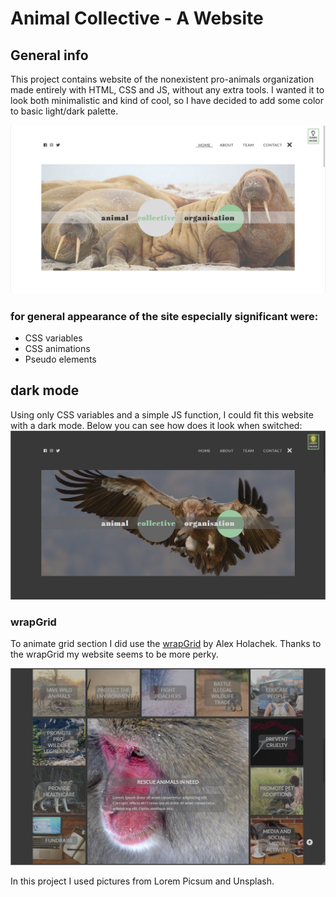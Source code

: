 # Animal Collective - A Website

## General info
This project contains website of the nonexistent pro-animals organization made entirely with HTML, CSS and JS, without any extra tools. I wanted it to look both minimalistic and kind of cool, so I have decided to add some color to basic light/dark palette. 

![main section preview](./img/light.png)

### for general appearance of the site especially significant were: 
- CSS variables  
- CSS animations
- Pseudo elements 

## dark mode
Using only CSS variables and a simple JS function, I could fit this website with a dark mode. Below you can see how does it look when switched:
![dark mode preview](./img/dark.png)


### wrapGrid
To animate grid section I did use the [wrapGrid](https://github.com/aholachek/animate-css-grid) by Alex Holachek. Thanks to the wrapGrid my website seems to be more perky.

![grid section preview](./img/grid.png)

In this project I used pictures from Lorem Picsum and Unsplash.  